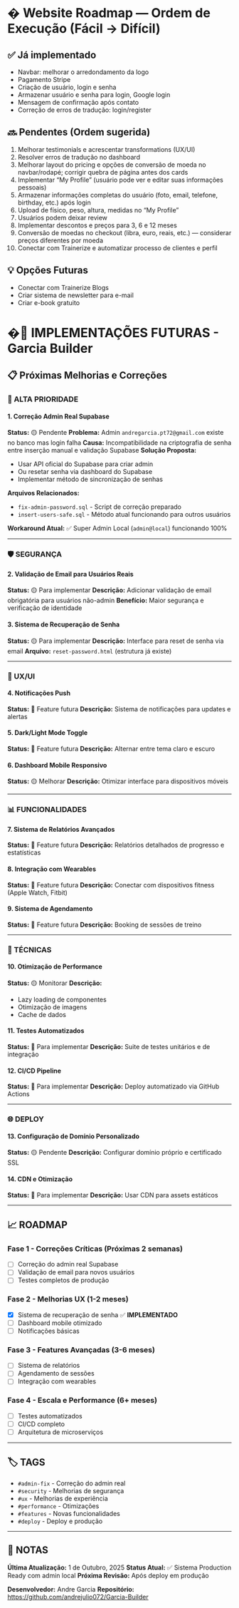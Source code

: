 # � Website Roadmap — Ordem de Execução (Fácil → Difícil)

## ✅ Já implementado
- Navbar: melhorar o arredondamento da logo
- Pagamento Stripe
- Criação de usuário, login e senha
- Armazenar usuário e senha para login, Google login
- Mensagem de confirmação após contato
- Correção de erros de tradução: login/register

## 🔜 Pendentes (Ordem sugerida)
1. Melhorar testimonials e acrescentar transformations (UX/UI)
2. Resolver erros de tradução no dashboard
3. Melhorar layout do pricing e opções de conversão de moeda no navbar/rodapé; corrigir quebra de página antes dos cards
4. Implementar “My Profile” (usuário pode ver e editar suas informações pessoais)
5. Armazenar informações completas do usuário (foto, email, telefone, birthday, etc.) após login
6. Upload de físico, peso, altura, medidas no “My Profile”
7. Usuários podem deixar review
8. Implementar descontos e preços para 3, 6 e 12 meses
9. Conversão de moedas no checkout (libra, euro, reais, etc.) — considerar preços diferentes por moeda
10. Conectar com Trainerize e automatizar processo de clientes e perfil

## 💡 Opções Futuras
- Conectar com Trainerize Blogs
- Criar sistema de newsletter para e-mail
- Criar e-book gratuito
# �🚧 IMPLEMENTAÇÕES FUTURAS - Garcia Builder

## 📋 Próximas Melhorias e Correções

### 🔧 ALTA PRIORIDADE

#### 1. **Correção Admin Real Supabase**
**Status:** 🟡 Pendente
**Problema:** Admin `andregarcia.pt72@gmail.com` existe no banco mas login falha
**Causa:** Incompatibilidade na criptografia de senha entre inserção manual e validação Supabase
**Solução Proposta:**
- Usar API oficial do Supabase para criar admin
- Ou resetar senha via dashboard do Supabase
- Implementar método de sincronização de senhas

**Arquivos Relacionados:**
- `fix-admin-password.sql` - Script de correção preparado
- `insert-users-safe.sql` - Método atual funcionando para outros usuários

**Workaround Atual:** ✅ Super Admin Local (`admin@local`) funcionando 100%

---

### 🛡️ SEGURANÇA

#### 2. **Validação de Email para Usuários Reais**
**Status:** 🟡 Para implementar
**Descrição:** Adicionar validação de email obrigatória para usuários não-admin
**Benefício:** Maior segurança e verificação de identidade

#### 3. **Sistema de Recuperação de Senha**
**Status:** 🟡 Para implementar
**Descrição:** Interface para reset de senha via email
**Arquivo:** `reset-password.html` (estrutura já existe)

---

### 🎨 UX/UI

#### 4. **Notificações Push**
**Status:** 🔵 Feature futura
**Descrição:** Sistema de notificações para updates e alertas

#### 5. **Dark/Light Mode Toggle**
**Status:** 🔵 Feature futura
**Descrição:** Alternar entre tema claro e escuro

#### 6. **Dashboard Mobile Responsivo**
**Status:** 🟡 Melhorar
**Descrição:** Otimizar interface para dispositivos móveis

---

### 📊 FUNCIONALIDADES

#### 7. **Sistema de Relatórios Avançados**
**Status:** 🔵 Feature futura
**Descrição:** Relatórios detalhados de progresso e estatísticas

#### 8. **Integração com Wearables**
**Status:** 🔵 Feature futura
**Descrição:** Conectar com dispositivos fitness (Apple Watch, Fitbit)

#### 9. **Sistema de Agendamento**
**Status:** 🔵 Feature futura
**Descrição:** Booking de sessões de treino

---

### 🔧 TÉCNICAS

#### 10. **Otimização de Performance**
**Status:** 🟡 Monitorar
**Descrição:**
- Lazy loading de componentes
- Otimização de imagens
- Cache de dados

#### 11. **Testes Automatizados**
**Status:** 🔵 Para implementar
**Descrição:** Suite de testes unitários e de integração

#### 12. **CI/CD Pipeline**
**Status:** 🔵 Para implementar
**Descrição:** Deploy automatizado via GitHub Actions

---

### 🌐 DEPLOY

#### 13. **Configuração de Domínio Personalizado**
**Status:** 🟡 Pendente
**Descrição:** Configurar domínio próprio e certificado SSL

#### 14. **CDN e Otimização**
**Status:** 🔵 Para implementar
**Descrição:** Usar CDN para assets estáticos

---

## 📈 ROADMAP

### **Fase 1 - Correções Críticas** (Próximas 2 semanas)
- [ ] Correção do admin real Supabase
- [ ] Validação de email para novos usuários
- [ ] Testes completos de produção

### **Fase 2 - Melhorias UX** (1-2 meses)
- [x] Sistema de recuperação de senha ✅ **IMPLEMENTADO**
- [ ] Dashboard mobile otimizado
- [ ] Notificações básicas

### **Fase 3 - Features Avançadas** (3-6 meses)
- [ ] Sistema de relatórios
- [ ] Agendamento de sessões
- [ ] Integração com wearables

### **Fase 4 - Escala e Performance** (6+ meses)
- [ ] Testes automatizados
- [ ] CI/CD completo
- [ ] Arquitetura de microserviços

---

## 🏷️ TAGS

- `#admin-fix` - Correção do admin real
- `#security` - Melhorias de segurança
- `#ux` - Melhorias de experiência
- `#performance` - Otimizações
- `#features` - Novas funcionalidades
- `#deploy` - Deploy e produção

---

## 📝 NOTAS

**Última Atualização:** 1 de Outubro, 2025
**Status Atual:** ✅ Sistema Production Ready com admin local
**Próxima Revisão:** Após deploy em produção

**Desenvolvedor:** Andre Garcia
**Repositório:** https://github.com/andrejulio072/Garcia-Builder
